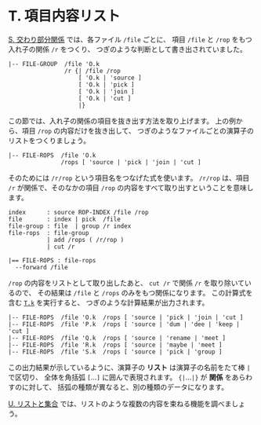 # T. 項目内容リスト


[S. 交わり部分関係][S] では、各ファイル `/file` ごとに、
項目 `/file` と `/rop` をもつ入れ子の関係 `/r` をつくり、
つぎのような判断として書き出されていました。

```text
|-- FILE-GROUP  /file 'O.k
                /r {| /file /rop
                    [ 'O.k | 'source ]
                    [ 'O.k | 'pick ]
                    [ 'O.k | 'join ]
                    [ 'O.k | 'cut ]
                    |}
```

この節では、入れ子の関係の項目を抜き出す方法を取り上げます。
上の例から、項目 `/rop` の内容だけを抜き出して、
つぎのようなファイルごとの演算子のリストをつくりましょう。

```text
|-- FILE-ROPS  /file 'O.k
               /rops [ 'source | 'pick | 'join | 'cut ]
```

そのためには `/r/rop` という項目名をつなげた式を使います。
`/r/rop` は、項目 `/r` が関係で、そのなかの項目 `/rop`
の内容をすべて取り出すということを意味します。

```text
index      : source ROP-INDEX /file /rop
file       : index | pick  /file
file-group : file  | group /r index
file-rops  : file-group
           | add /rops ( /r/rop )
           | cut /r

|== FILE-ROPS : file-rops
  --forward /file
```

`/rop` の内容をリストとして取り出したあと、
`cut /r` で関係 `/r` を取り除いているので、
その結果は `/file` と `/rops` のみをもつ関係になります。
この計算式を含む [`T.k`][T.k] を実行すると、
つぎのような計算結果が出力されます。

```text
|-- FILE-ROPS  /file 'O.k  /rops [ 'source | 'pick | 'join | 'cut ]
|-- FILE-ROPS  /file 'P.k  /rops [ 'source | 'dum | 'dee | 'keep | 'cut ]
|-- FILE-ROPS  /file 'Q.k  /rops [ 'source | 'rename | 'meet ]
|-- FILE-ROPS  /file 'R.k  /rops [ 'source | 'maybe | 'meet ]
|-- FILE-ROPS  /file 'S.k  /rops [ 'source | 'pick | 'group ]
```

この出力結果が示しているように、演算子の **リスト**
は演算子の名前をたて棒 `|` で区切り、
全体を角括弧 `[`...`]` に囲んで表現されます。
`{|`...`|}` が **関係** をあらわすのに対して、
括弧の種類が異なると、別の種類のデータになります。

[U. リストと集合][U] では、リストのような複数の内容を束ねる機能を調べましょう。


[S]:     ../S
[T.k]:   T.k
[U]:     ../U

